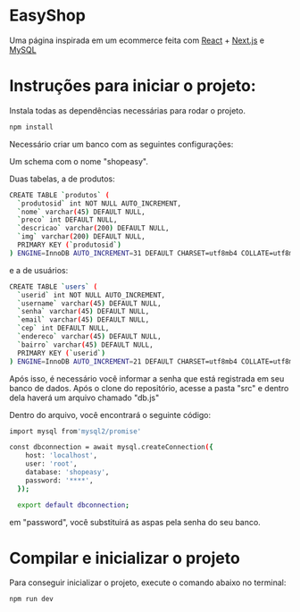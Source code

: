 # EasyShop
Uma página inspirada em um ecommerce feita com [React](https://react.dev) + [Next.js](https://nextjs.org) e [MySQL](https://www.mysql.com)

# Instruções para iniciar o projeto:

Instala todas as dependências necessárias para rodar o projeto.

```sh
npm install
```

Necessário criar um banco com as seguintes configurações:

Um schema com o nome "shopeasy".

Duas tabelas, a de produtos:

```sh
CREATE TABLE `produtos` (
  `produtosid` int NOT NULL AUTO_INCREMENT,
  `nome` varchar(45) DEFAULT NULL,
  `preco` int DEFAULT NULL,
  `descricao` varchar(200) DEFAULT NULL,
  `img` varchar(200) DEFAULT NULL,
  PRIMARY KEY (`produtosid`)
) ENGINE=InnoDB AUTO_INCREMENT=31 DEFAULT CHARSET=utf8mb4 COLLATE=utf8mb4_0900_ai_ci
```

e a de usuários:

```sh
CREATE TABLE `users` (
  `userid` int NOT NULL AUTO_INCREMENT,
  `username` varchar(45) DEFAULT NULL,
  `senha` varchar(45) DEFAULT NULL,
  `email` varchar(45) DEFAULT NULL,
  `cep` int DEFAULT NULL,
  `endereco` varchar(45) DEFAULT NULL,
  `bairro` varchar(45) DEFAULT NULL,
  PRIMARY KEY (`userid`)
) ENGINE=InnoDB AUTO_INCREMENT=21 DEFAULT CHARSET=utf8mb4 COLLATE=utf8mb4_0900_ai_ci
```


Após isso, é necessário você informar a senha que está registrada em seu banco de dados. Após o clone do repositório, acesse a pasta "src" e dentro dela haverá um arquivo chamado "db.js"

Dentro do arquivo, você encontrará o seguinte código:

```sh
import mysql from'mysql2/promise'

const dbconnection = await mysql.createConnection({
    host: 'localhost',
    user: 'root',
    database: 'shopeasy',
    password: '****',
  });

  export default dbconnection;
```


em "password", você substituirá as aspas pela senha do seu banco.


# Compilar e inicializar o projeto

Para conseguir inicializar o projeto, execute o comando abaixo no terminal:

```sh
npm run dev
```
